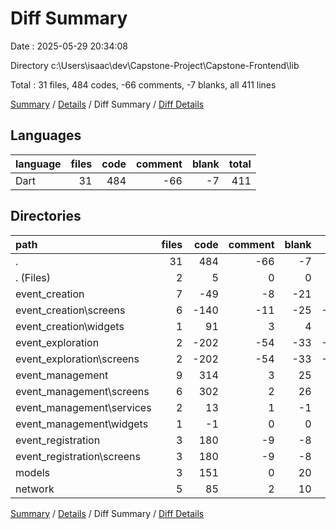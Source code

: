 # Diff Summary

Date : 2025-05-29 20:34:08

Directory c:\\Users\\isaac\\dev\\Capstone-Project\\Capstone-Frontend\\lib

Total : 31 files,  484 codes, -66 comments, -7 blanks, all 411 lines

[Summary](results.md) / [Details](details.md) / Diff Summary / [Diff Details](diff-details.md)

## Languages
| language | files | code | comment | blank | total |
| :--- | ---: | ---: | ---: | ---: | ---: |
| Dart | 31 | 484 | -66 | -7 | 411 |

## Directories
| path | files | code | comment | blank | total |
| :--- | ---: | ---: | ---: | ---: | ---: |
| . | 31 | 484 | -66 | -7 | 411 |
| . (Files) | 2 | 5 | 0 | 0 | 5 |
| event_creation | 7 | -49 | -8 | -21 | -78 |
| event_creation\\screens | 6 | -140 | -11 | -25 | -176 |
| event_creation\\widgets | 1 | 91 | 3 | 4 | 98 |
| event_exploration | 2 | -202 | -54 | -33 | -289 |
| event_exploration\\screens | 2 | -202 | -54 | -33 | -289 |
| event_management | 9 | 314 | 3 | 25 | 342 |
| event_management\\screens | 6 | 302 | 2 | 26 | 330 |
| event_management\\services | 2 | 13 | 1 | -1 | 13 |
| event_management\\widgets | 1 | -1 | 0 | 0 | -1 |
| event_registration | 3 | 180 | -9 | -8 | 163 |
| event_registration\\screens | 3 | 180 | -9 | -8 | 163 |
| models | 3 | 151 | 0 | 20 | 171 |
| network | 5 | 85 | 2 | 10 | 97 |

[Summary](results.md) / [Details](details.md) / Diff Summary / [Diff Details](diff-details.md)